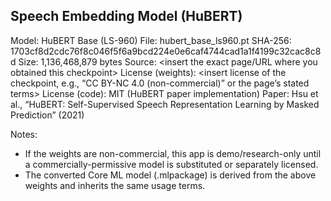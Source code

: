 ## Speech Embedding Model (HuBERT)

Model: HuBERT Base (LS-960)
File: hubert_base_ls960.pt
SHA-256: 1703cf8d2cdc76f8c046f5f6a9bcd224e0e6caf4744cad1a1f4199c32cac8c8d
Size: 1,136,468,879 bytes
Source: <insert the exact page/URL where you obtained this checkpoint>
License (weights): <insert license of the checkpoint, e.g., “CC BY-NC 4.0 (non-commercial)” or the page’s stated terms>
License (code): MIT (HuBERT paper implementation)
Paper: Hsu et al., “HuBERT: Self-Supervised Speech Representation Learning by Masked Prediction” (2021)

Notes:
- If the weights are non-commercial, this app is demo/research-only until a commercially-permissive model is substituted or separately licensed.
- The converted Core ML model (.mlpackage) is derived from the above weights and inherits the same usage terms.
